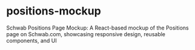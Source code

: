 # positions-mockup
Schwab Positions Page Mockup: A React-based mockup of the Positions page on Schwab.com, showcasing responsive design, reusable components, and UI
